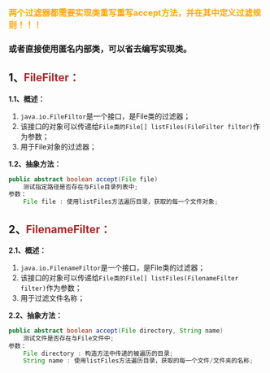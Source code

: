 ### <span style="color:orange">两个过滤器都需要实现类重写重写accept方法，并在其中定义过滤规则！！！</span>

### 或者直接使用匿名内部类，可以省去编写实现类。

## 1、<span style="color:brown">FileFilter：</span>

**1.1、概述：**

1. `java.io.FileFiltor`是一个接口，是File类的过滤器；
2. 该接口的对象可以传递给`File类的File[] listFiles(FileFilter filter)`作为参数；
3. 用于File对象的过滤器；

**1.2、抽象方法：**

```java
public abstract boolean accept(File file)
    测试指定路径是否存在与File目录列表中;
参数：
    File file : 使用listFiles方法遍历目录，获取的每一个文件对象;
```



## 2、<span style="color:brown">FilenameFilter：</span>

**2.1、概述：**

1. `java.io.FilenameFiltor`是一个接口，是File类的过滤器；
2. 该接口的对象可以传递给`File类的File[] listFiles(FilenameFilter filter)`作为参数；
3. 用于过滤文件名称；

**2.2、抽象方法：**

```java
public abstract boolean accept(File directory, String name)
    测试文件是否存在与File文件中;
参数：
    File directory : 构造方法中传递的被遍历的目录;
    String name : 使用listFiles方法遍历目录，获取的每一个文件/文件夹的名称;
```

